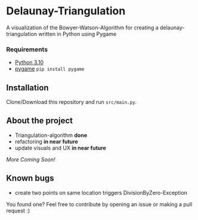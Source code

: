# Delaunay-Triangulation
A visualization of the Bowyer-Watson-Algorithm for creating a delaunay-triangulation written in Python using Pygame

### Requirements
* [Python 3.10](https://www.python.org/)
* [pygame](https://pypi.org/project/pygame/) `pip install pygame`

## Installation
Clone/Download this repository and run `src/main.py`.

## About the project
* Triangulation-algorithm **done**
* refactoring **in near future**
* update visuals and UX **in near future**

*More Coming Soon!*

## Known bugs
* create two points on same location triggers DivisionByZero-Exception

You found one? Feel free to contribute by opening an issue or making a pull request :)
